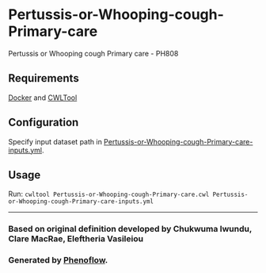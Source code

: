 # Pertussis-or-Whooping-cough-Primary-care

Pertussis or Whooping cough Primary care - PH808

## Requirements

[Docker](https://docs.docker.com/install/) and [CWLTool](https://github.com/common-workflow-language/cwltool#install)

## Configuration

Specify input dataset path in [Pertussis-or-Whooping-cough-Primary-care-inputs.yml](Pertussis-or-Whooping-cough-Primary-care-inputs.yml).

## Usage

Run: `cwltool Pertussis-or-Whooping-cough-Primary-care.cwl Pertussis-or-Whooping-cough-Primary-care-inputs.yml`

***

### Based on original definition developed by Chukwuma Iwundu, Clare MacRae, Eleftheria Vasileiou
### Generated by [Phenoflow](https://kclhi.org/phenoflow).
